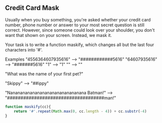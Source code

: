 ## Credit Card Mask

Usually when you buy something, you're asked whether your credit card number, phone number or answer to your most secret question is still correct. However, since someone could look over your shoulder, you don't want that shown on your screen. Instead, we mask it.

Your task is to write a function maskify, which changes all but the last four characters into '#'.

Examples
"4556364607935616" --> "############5616"
     "64607935616" -->      "#######5616"
               "1" -->                "1"
                "" -->                 ""

"What was the name of your first pet?"

"Skippy" --> "##ippy"

"Nananananananananananananananana Batman!"
-->
"####################################man!"

```javascript
function maskify(cc){
    return '#'.repeat(Math.max(0, cc.length - 4)) + cc.substr(-4)
}
```
